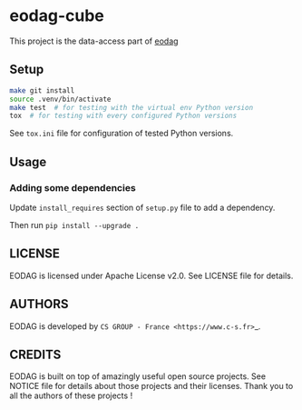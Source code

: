# eodag-cube

This project is the data-access part of [eodag](https://github.com/CS-SI/eodag)
## Setup

```sh
make git install
source .venv/bin/activate
make test  # for testing with the virtual env Python version
tox  # for testing with every configured Python versions
```

See `tox.ini` file for configuration of tested Python versions.

## Usage

### Adding some dependencies

Update `install_requires` section of `setup.py` file to add a dependency.

Then run `pip install --upgrade .`

## LICENSE

EODAG is licensed under Apache License v2.0.
See LICENSE file for details.


## AUTHORS

EODAG is developed by `CS GROUP - France <https://www.c-s.fr>`_.


## CREDITS

EODAG is built on top of amazingly useful open source projects. See NOTICE file for details about those projects and
their licenses.
Thank you to all the authors of these projects !
